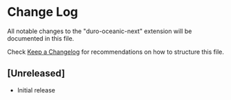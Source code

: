 # Change Log
All notable changes to the "duro-oceanic-next" extension will be documented in this file.

Check [Keep a Changelog](http://keepachangelog.com/) for recommendations on how to structure this file.

## [Unreleased]
- Initial release
